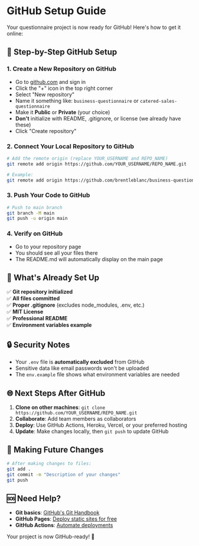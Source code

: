 # GitHub Setup Guide

Your questionnaire project is now ready for GitHub! Here's how to get it online:

## 🚀 **Step-by-Step GitHub Setup**

### 1. **Create a New Repository on GitHub**
- Go to [github.com](https://github.com) and sign in
- Click the "+" icon in the top right corner
- Select "New repository"
- Name it something like: `business-questionnaire` or `catered-sales-questionnaire`
- Make it **Public** or **Private** (your choice)
- **Don't** initialize with README, .gitignore, or license (we already have these)
- Click "Create repository"

### 2. **Connect Your Local Repository to GitHub**
```bash
# Add the remote origin (replace YOUR_USERNAME and REPO_NAME)
git remote add origin https://github.com/YOUR_USERNAME/REPO_NAME.git

# Example:
git remote add origin https://github.com/brentleblanc/business-questionnaire.git
```

### 3. **Push Your Code to GitHub**
```bash
# Push to main branch
git branch -M main
git push -u origin main
```

### 4. **Verify on GitHub**
- Go to your repository page
- You should see all your files there
- The README.md will automatically display on the main page

## 📁 **What's Already Set Up**

✅ **Git repository initialized**  
✅ **All files committed**  
✅ **Proper .gitignore** (excludes node_modules, .env, etc.)  
✅ **MIT License**  
✅ **Professional README**  
✅ **Environment variables example**  

## 🔒 **Security Notes**

- Your `.env` file is **automatically excluded** from GitHub
- Sensitive data like email passwords won't be uploaded
- The `env.example` file shows what environment variables are needed

## 🌐 **Next Steps After GitHub**

1. **Clone on other machines**: `git clone https://github.com/YOUR_USERNAME/REPO_NAME.git`
2. **Collaborate**: Add team members as collaborators
3. **Deploy**: Use GitHub Actions, Heroku, Vercel, or your preferred hosting
4. **Update**: Make changes locally, then `git push` to update GitHub

## 📝 **Making Future Changes**

```bash
# After making changes to files:
git add .
git commit -m "Description of your changes"
git push
```

## 🆘 **Need Help?**

- **Git basics**: [GitHub's Git Handbook](https://guides.github.com/introduction/git-handbook/)
- **GitHub Pages**: [Deploy static sites for free](https://pages.github.com/)
- **GitHub Actions**: [Automate deployments](https://github.com/features/actions)

Your project is now GitHub-ready! 🎉
